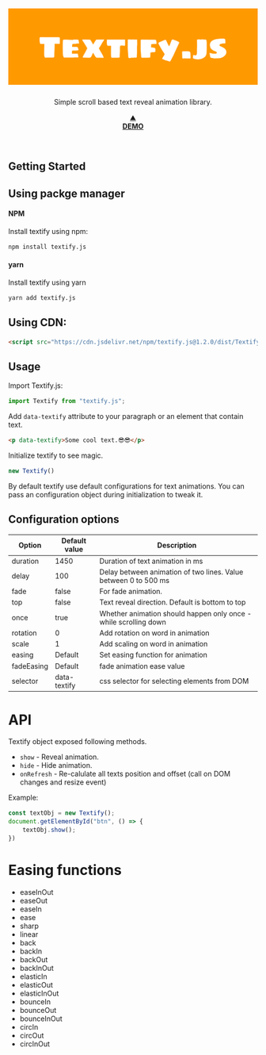 <div align="center">
  <h1>
    <img width="600" src="./logo.png" alt="">
  </h1>
  <p>Simple scroll based text reveal animation library.</p>
  <p>
    <a href="https://maggix1404.github.io/Textify.js/" target="_blank">
    ⛰️<br>
    <b>DEMO</b></a>
  </p>
</div>
<br>

## Getting Started

## Using packge manager

#### NPM
Install textify using npm:
```sh
npm install textify.js
```

#### yarn
Install textify using yarn
```sh
yarn add textify.js
```

## Using CDN:
```html
<script src="https://cdn.jsdelivr.net/npm/textify.js@1.2.0/dist/Textify.min.js"></script>
```

## Usage
Import Textify.js:
```javascript
import Textify from "textify.js";
```

Add `data-textify` attribute to your paragraph or an element that contain text.
```html
<p data-textify>Some cool text.😎😎</p>
```

Initialize textify to see magic.
```javascript
new Textify()
```

<p>By default textify use default configurations for text animations. You can pass an configuration object during initialization to tweak it.</p>

## Configuration options

| Option | Default value | Description |
| ------ | ------ | ------ |
| duration | 1450 | Duration of text animation in ms |
| delay | 100 | Delay between animation of two lines. Value between 0 to 500 ms |
| fade | false | For fade animation. |
| top | false | Text reveal direction. Default is bottom to top |
| once | true | Whether animation should happen only once - while scrolling down |
| rotation | 0 | Add rotation on word in animation |
| scale | 1 | Add scaling on word in animation |
| easing | Default | Set easing function for animation |
| fadeEasing | Default | fade animation ease value |
| selector | data-textify | css selector for selecting elements from DOM |

# API
Textify object exposed following methods.
* `show` - Reveal animation.
* `hide` - Hide animation.
* `onRefresh` - Re-calulate all texts position and offset (call on DOM changes and resize event)

Example:
```javascript
const textObj = new Textify();
document.getElementById("btn", () => {
    textObj.show();
})
```

# Easing functions
* easeInOut
* easeOut
* easeIn
* ease
* sharp
* linear
* back
* backIn
* backOut
* backInOut
* elasticIn
* elasticOut
* elasticInOut
* bounceIn
* bounceOut
* bounceInOut
* circIn
* circOut
* circInOut
